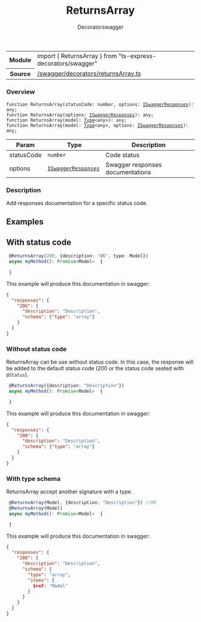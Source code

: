 
<header class="symbol-info-header"><h1 id="returnsarray">ReturnsArray</h1><label class="symbol-info-type-label decorator">Decorator</label><label class="api-type-label swagger" title="swagger">swagger</label></header>
<!-- summary -->
<section class="symbol-info"><table class="is-full-width"><tbody><tr><th>Module</th><td><div class="lang-typescript"><span class="token keyword">import</span> { ReturnsArray }&nbsp;<span class="token keyword">from</span>&nbsp;<span class="token string">"ts-express-decorators/swagger"</span></div></td></tr><tr><th>Source</th><td><a href="https://github.com/Romakita/ts-express-decorators/blob/v3.4.1/src//swagger/decorators/returnsArray.ts#L0-L0">/swagger/decorators/returnsArray.ts</a></td></tr></tbody></table></section>
<!-- overview -->


### Overview


<pre><code class="typescript-lang ">function <span class="token function">ReturnsArray</span><span class="token punctuation">(</span>statusCode<span class="token punctuation">:</span> <span class="token keyword">number</span><span class="token punctuation">,</span> options<span class="token punctuation">:</span> <a href="#api/swagger/iswaggerresponses"><span class="token">ISwaggerResponses</span></a><span class="token punctuation">)</span><span class="token punctuation">:</span> <span class="token keyword">any</span><span class="token punctuation">;</span>
function <span class="token function">ReturnsArray</span><span class="token punctuation">(</span>options<span class="token punctuation">:</span> <a href="#api/swagger/iswaggerresponses"><span class="token">ISwaggerResponses</span></a><span class="token punctuation">)</span><span class="token punctuation">:</span> <span class="token keyword">any</span><span class="token punctuation">;</span>
function <span class="token function">ReturnsArray</span><span class="token punctuation">(</span>model<span class="token punctuation">:</span> <a href="#api/common/core/type"><span class="token">Type</span></a><<span class="token keyword">any</span>><span class="token punctuation">)</span><span class="token punctuation">:</span> <span class="token keyword">any</span><span class="token punctuation">;</span>
function <span class="token function">ReturnsArray</span><span class="token punctuation">(</span>model<span class="token punctuation">:</span> <a href="#api/common/core/type"><span class="token">Type</span></a><<span class="token keyword">any</span>><span class="token punctuation">,</span> options<span class="token punctuation">:</span> <a href="#api/swagger/iswaggerresponses"><span class="token">ISwaggerResponses</span></a><span class="token punctuation">)</span><span class="token punctuation">:</span> <span class="token keyword">any</span><span class="token punctuation">;</span></code></pre>


<!-- Parameters -->


Param | Type | Description
---|---|---
 statusCode|<code>number</code>|Code status
 options|<code><a href="#api/swagger/iswaggerresponses"><span class="token">ISwaggerResponses</span></a></code>|Swagger responses documentations




<!-- Description -->


### Description

Add responses documentation for a specific status code.

## Examples
## With status code

```typescript
 @ReturnsArray(200, {description: "OK", type: Model})
 async myMethod(): Promise<Model>  {

 }
```

This example will produce this documentation in swagger:

```json
{
  "responses": {
    "2OO": {
      "description": "Description",
      "schema": {"type": "array"}
    }
  }
}
```

### Without status code

ReturnsArray can be use without status code. In this case, the response will be added to the default status code
(200 or the status code seated with `@Status`).

```typescript
 @ReturnsArray({description: "Description"})
 async myMethod(): Promise<Model>  {

 }
```

This example will produce this documentation in swagger:

```json
{
  "responses": {
    "200": {
      "description": "Description",
      "schema": {"type": "array"}
    }
  }
}
```

### With type schema

ReturnsArray accept another signature with a type.

```typescript
 @ReturnsArray(Model, {description: "Description"}) //OR
 @ReturnsArray(Model)
 async myMethod(): Promise<Model>  {

 }
```

This example will produce this documentation in swagger:

```json
{
  "responses": {
    "200": {
      "description": "Description",
      "schema": {
        "type": "array",
        "items": {
          $ref: "Model"
        }
      }
    }
  }
}
```

<!-- Members -->

